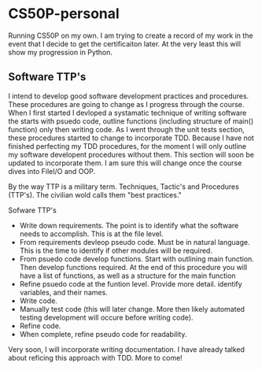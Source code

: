 # CS50P-personal

Running CS50P on my own.  I am trying to create a record of my work in the event that I decide to get the certificaiton later.  At the very least this will show my progression in Python.

## Software TTP's

I intend to develop good software development practices and procedures.  These procedures are going to change as I progress through the course.  When I first started I devloped a systamatic technique of writing software the starts with psuedo code, outline functions (including structure of main() function) only then writing code.  As I went through the unit tests section, these procedures started to change to incorporate TDD.  Because I have not finished perfecting my TDD procedures, for the moment I will only outline my software developent procedures without them.  This section will soon be updated to incorporate them.  I am sure this will change once the course dives into FileI/O and OOP.

By the way TTP is a military term.  Techniques, Tactic's and Procedures (TTP's).  The civilian wold calls them "best practices."

Sofware TTP's

- Write down requirements.  The point is to identify what the software needs to accomplish.  This is at the file level.
- From requirements devleop pseudo code.  Must be in natural language.  This is the time to identify if other modules will be required.
- From psuedo code develop functions.  Start with outlining main function.  Then develop functions required.  At the end of this procedure you will have a list of functions, as well as a structure for the main function  
- Refine psuedo code at the funtion level.  Provide more detail.  identify variables, and their names.
- Write code.
- Manually test code (this will later change.  More then likely automated testing development will occure before writing code).
- Refine code.
- When complete, refine pseudo code for readability.

Very soon, I will incorporate writing documentation.  I have already talked about reficing this approach with TDD.  More to come!